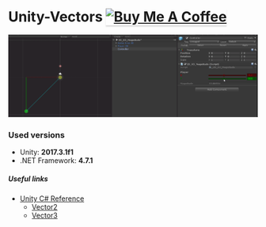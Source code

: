 # Unity-Vectors <a href="https://www.buymeacoffee.com/knapeczadam" target="_blank"><img src="https://www.buymeacoffee.com/assets/img/custom_images/white_img.png" alt="Buy Me A Coffee" style="height: 41px !important;width: 174px !important;box-shadow: 0px 3px 2px 0px rgba(190, 190, 190, 0.5) !important;-webkit-box-shadow: 0px 3px 2px 0px rgba(190, 190, 190, 0.5) !important;" ></a>
![Preview](preview.gif)
### Used versions
* Unity: <b>2017.3.1f1</b>
* .NET Framework: <b>4.7.1</b>

##### Useful links
* [Unity C# Reference](https://github.com/Unity-Technologies/UnityCsReference)
    * [Vector2](https://github.com/Unity-Technologies/UnityCsReference/blob/master/Runtime/Export/Vector2.cs)
    * [Vector3](https://github.com/Unity-Technologies/UnityCsReference/blob/master/Runtime/Export/Vector3.cs)

